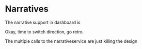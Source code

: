 # Narratives

The narrative support in dashboard is 

Okay, time to switch direction, go retro.

The multiple calls to the narrativeservice are just killing the design